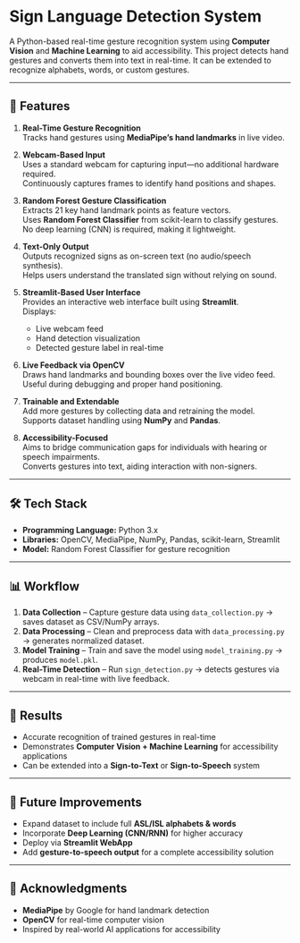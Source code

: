# Sign Language Detection System

A Python-based real-time gesture recognition system using **Computer Vision** and **Machine Learning** to aid accessibility. This project detects hand gestures and converts them into text in real-time. It can be extended to recognize alphabets, words, or custom gestures.

---

## 🚀 Features

1. **Real-Time Gesture Recognition**  
   Tracks hand gestures using **MediaPipe’s hand landmarks** in live video.

2. **Webcam-Based Input**  
   Uses a standard webcam for capturing input—no additional hardware required.  
   Continuously captures frames to identify hand positions and shapes.

3. **Random Forest Gesture Classification**  
   Extracts 21 key hand landmark points as feature vectors.  
   Uses **Random Forest Classifier** from scikit-learn to classify gestures.  
   No deep learning (CNN) is required, making it lightweight.

4. **Text-Only Output**  
   Outputs recognized signs as on-screen text (no audio/speech synthesis).  
   Helps users understand the translated sign without relying on sound.

5. **Streamlit-Based User Interface**  
   Provides an interactive web interface built using **Streamlit**.  
   Displays:
   - Live webcam feed  
   - Hand detection visualization  
   - Detected gesture label in real-time

6. **Live Feedback via OpenCV**  
   Draws hand landmarks and bounding boxes over the live video feed.  
   Useful during debugging and proper hand positioning.

7. **Trainable and Extendable**  
   Add more gestures by collecting data and retraining the model.  
   Supports dataset handling using **NumPy** and **Pandas**.

8. **Accessibility-Focused**  
   Aims to bridge communication gaps for individuals with hearing or speech impairments.  
   Converts gestures into text, aiding interaction with non-signers.

---

## 🛠️ Tech Stack
- **Programming Language:** Python 3.x  
- **Libraries:** OpenCV, MediaPipe, NumPy, Pandas, scikit-learn, Streamlit  
- **Model:** Random Forest Classifier for gesture recognition  

---

## 📊 Workflow
1. **Data Collection** – Capture gesture data using `data_collection.py` → saves dataset as CSV/NumPy arrays.  
2. **Data Processing** – Clean and preprocess data with `data_processing.py` → generates normalized dataset.  
3. **Model Training** – Train and save the model using `model_training.py` → produces `model.pkl`.  
4. **Real-Time Detection** – Run `sign_detection.py` → detects gestures via webcam in real-time with live feedback.

---

## 🎯 Results
- Accurate recognition of trained gestures in real-time  
- Demonstrates **Computer Vision + Machine Learning** for accessibility applications  
- Can be extended into a **Sign-to-Text** or **Sign-to-Speech** system  

---

## 📌 Future Improvements
- Expand dataset to include full **ASL/ISL alphabets & words**  
- Incorporate **Deep Learning (CNN/RNN)** for higher accuracy  
- Deploy via **Streamlit WebApp**  
- Add **gesture-to-speech output** for a complete accessibility solution  
---

## 🤝 Acknowledgments
- **MediaPipe** by Google for hand landmark detection  
- **OpenCV** for real-time computer vision  
- Inspired by real-world AI applications for accessibility

